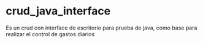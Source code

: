 # crud_java_interface
Es un crud con interface de escritorio para prueba de java, como base para realizar el control de gastos diarios
